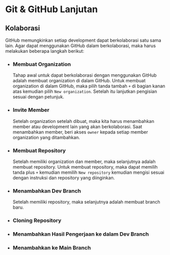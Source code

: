 # Git & GitHub Lanjutan

## Kolaborasi
GitHub memungkinkan setiap development dapat berkolaborasi satu sama lain. Agar dapat menggunakan GitHub dalam berkolaborasi, maka harus melakukan beberapa langkah berikut:

- ### **Membuat Organization**

  Tahap awal untuk dapat berkolaborasi dengan menggunakan GitHub adalah membuat organization di dalam GitHub. Untuk membuat organization di dalam GitHub, maka pilih tanda tambah `+` di bagian kanan atas kemudian pilih `New organization`. Setelah itu lanjutkan pengisian sesuai dengan petunjuk.
  
- ### **Invite Member**

  Setelah organization setelah dibuat, maka kita harus menambahkan member atau development lain yang akan berkolaborasi. Saat menambahkan member, beri akses `owner` kepada setiap member organization yang ditambahkan.

- ### **Membuat Repository**

  Setelah memiliki organization dan member, maka selanjutnya adalah membuat repository. Untuk membuat repository, maka dapat memilih tanda plus `+` kemudian memilih `New repository` kemudian mengisi sesuai dengan instruksi dan repository yang diinginkan.
 
- ### **Menambahkan Dev Branch**

  Setelah memiliki repository, maka selanjutnya adalah membuat branch baru.

- ### **Cloning Repository**
- ### **Menambahkan Hasil Pengerjaan ke dalam Dev Branch**
- ### **Menambahkan ke Main Branch**
